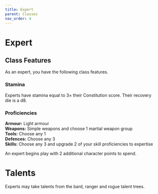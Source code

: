 ```yaml
---
title: Expert
parent: Classes
nav_order: 4
---
```


# Expert

## Class Features
As an expert, you have the following class features.

### Stamina
Experts have stamina equal to 3× their Constitution score. Their recovery die is a d8.

### Proficiencies
**Armour:** Light armour<br>
**Weapons:** Simple weapons and choose 1 martial weapon group<br>
**Tools:** Choose any 1<br>
**Defences:** Choose any 3<br>
**Skills:** Choose any 3 and upgrade 2 of your skill proficiencies to expertise

An expert begins play with 2 additional character points to spend.

# Talents
Experts may take talents from the bard, ranger and rogue talent trees.